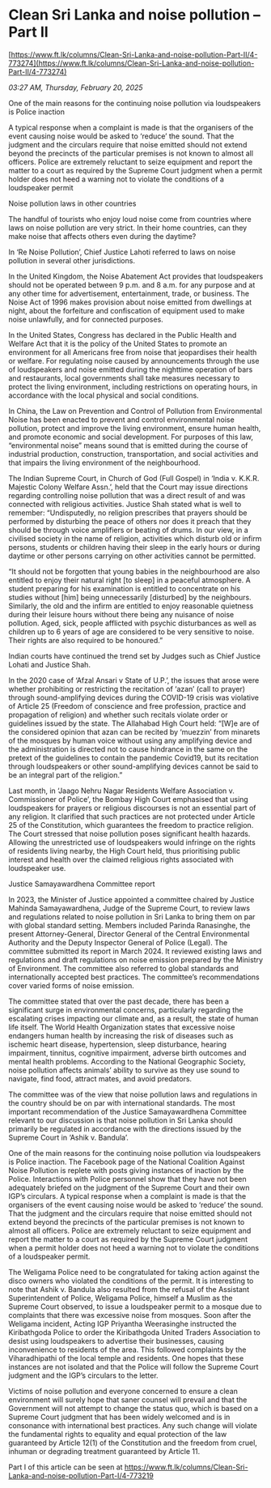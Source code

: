 # Clean Sri Lanka and noise pollution – Part II

[https://www.ft.lk/columns/Clean-Sri-Lanka-and-noise-pollution-Part-II/4-773274](https://www.ft.lk/columns/Clean-Sri-Lanka-and-noise-pollution-Part-II/4-773274)

*03:27 AM, Thursday, February 20, 2025*

One of the main reasons for the continuing noise pollution via loudspeakers is Police inaction

A typical response when a complaint is made is that the organisers of the event causing noise would be asked to ‘reduce’ the sound. That the judgment and the circulars require that noise emitted should not extend beyond the precincts of the particular premises is not known to almost all officers. Police are extremely reluctant to seize equipment and report the matter to a court as required by the Supreme Court judgment when a permit holder does not heed a warning not to violate the conditions of a loudspeaker permit

Noise pollution laws in other countries

The handful of tourists who enjoy loud noise come from countries where laws on noise pollution are very strict. In their home countries, can they make noise that affects others even during the daytime?

In ‘Re Noise Pollution’, Chief Justice Lahoti referred to laws on noise pollution in several other jurisdictions.

In the United Kingdom, the Noise Abatement Act provides that loudspeakers should not be operated between 9 p.m. and 8 a.m. for any purpose and at any other time for advertisement, entertainment, trade, or business. The Noise Act of 1996 makes provision about noise emitted from dwellings at night, about the forfeiture and confiscation of equipment used to make noise unlawfully, and for connected purposes.

In the United States, Congress has declared in the Public Health and Welfare Act that it is the policy of the United States to promote an environment for all Americans free from noise that jeopardises their health or welfare. For regulating noise caused by announcements through the use of loudspeakers and noise emitted during the nighttime operation of bars and restaurants, local governments shall take measures necessary to protect the living environment, including restrictions on operating hours, in accordance with the local physical and social conditions.

In China, the Law on Prevention and Control of Pollution from Environmental Noise has been enacted to prevent and control environmental noise pollution, protect and improve the living environment, ensure human health, and promote economic and social development. For purposes of this law, “environmental noise” means sound that is emitted during the course of industrial production, construction, transportation, and social activities and that impairs the living environment of the neighbourhood.

The Indian Supreme Court, in Church of God (Full Gospel) in ‘India v. K.K.R. Majestic Colony Welfare Assn.’, held that the Court may issue directions regarding controlling noise pollution that was a direct result of and was connected with religious activities. Justice Shah stated what is well to remember: “Undisputedly, no religion prescribes that prayers should be performed by disturbing the peace of others nor does it preach that they should be through voice amplifiers or beating of drums. In our view, in a civilised society in the name of religion, activities which disturb old or infirm persons, students or children having their sleep in the early hours or during daytime or other persons carrying on other activities cannot be permitted.

“It should not be forgotten that young babies in the neighbourhood are also entitled to enjoy their natural right [to sleep] in a peaceful atmosphere. A student preparing for his examination is entitled to concentrate on his studies without [him] being unnecessarily [disturbed] by the neighbours. Similarly, the old and the infirm are entitled to enjoy reasonable quietness during their leisure hours without there being any nuisance of noise pollution. Aged, sick, people afflicted with psychic disturbances as well as children up to 6 years of age are considered to be very sensitive to noise. Their rights are also required to be honoured.”

Indian courts have continued the trend set by Judges such as Chief Justice Lohati and Justice Shah.

In the 2020 case of ‘Afzal Ansari v State of U.P.’, the issues that arose were whether prohibiting or restricting the recitation of ‘azan’ (call to prayer) through sound-amplifying devices during the COVID-19 crisis was violative of Article 25 (Freedom of conscience and free profession, practice and propagation of religion) and whether such recitals violate order or guidelines issued by the state. The Allahabad High Court held: “[W]e are of the considered opinion that azan can be recited by ‘muezzin’ from minarets of the mosques by human voice without using any amplifying device and the administration is directed not to cause hindrance in the same on the pretext of the guidelines to contain the pandemic Covid19, but its recitation through loudspeakers or other sound-amplifying devices cannot be said to be an integral part of the religion.”

Last month, in ‘Jaago Nehru Nagar Residents Welfare Association v. Commissioner of Police’, the Bombay High Court emphasised that using loudspeakers for prayers or religious discourses is not an essential part of any religion. It clarified that such practices are not protected under Article 25 of the Constitution, which guarantees the freedom to practice religion. The Court stressed that noise pollution poses significant health hazards. Allowing the unrestricted use of loudspeakers would infringe on the rights of residents living nearby, the High Court held, thus prioritising public interest and health over the claimed religious rights associated with loudspeaker use.

Justice Samayawardhena Committee report

In 2023, the Minister of Justice appointed a committee chaired by Justice Mahinda Samayawardhena, Judge of the Supreme Court, to review laws and regulations related to noise pollution in Sri Lanka to bring them on par with global standard setting. Members included Parinda Ranasinghe, the present Attorney-General, Director General of the Central Environmental Authority and the Deputy Inspector General of Police (Legal). The committee submitted its report in March 2024. It reviewed existing laws and regulations and draft regulations on noise emission prepared by the Ministry of Environment. The committee also referred to global standards and internationally accepted best practices. The committee’s recommendations cover varied forms of noise emission.

The committee stated that over the past decade, there has been a significant surge in environmental concerns, particularly regarding the escalating crises impacting our climate and, as a result, the state of human life itself. The World Health Organization states that excessive noise endangers human health by increasing the risk of diseases such as ischemic heart disease, hypertension, sleep disturbance, hearing impairment, tinnitus, cognitive impairment, adverse birth outcomes and mental health problems. According to the National Geographic Society, noise pollution affects animals’ ability to survive as they use sound to navigate, find food, attract mates, and avoid predators.

The committee was of the view that noise pollution laws and regulations in the country should be on par with international standards. The most important recommendation of the Justice Samayawardhena Committee relevant to our discussion is that noise pollution in Sri Lanka should primarily be regulated in accordance with the directions issued by the Supreme Court in ‘Ashik v. Bandula’.

One of the main reasons for the continuing noise pollution via loudspeakers is Police inaction. The Facebook page of the National Coalition Against Noise Pollution is replete with posts giving instances of inaction by the Police. Interactions with Police personnel show that they have not been adequately briefed on the judgment of the Supreme Court and their own IGP’s circulars. A typical response when a complaint is made is that the organisers of the event causing noise would be asked to ‘reduce’ the sound. That the judgment and the circulars require that noise emitted should not extend beyond the precincts of the particular premises is not known to almost all officers. Police are extremely reluctant to seize equipment and report the matter to a court as required by the Supreme Court judgment when a permit holder does not heed a warning not to violate the conditions of a loudspeaker permit.

The Weligama Police need to be congratulated for taking action against the disco owners who violated the conditions of the permit. It is interesting to note that Ashik v. Bandula also resulted from the refusal of the Assistant Superintendent of Police, Weligama Police, himself a Muslim as the Supreme Court observed, to issue a loudspeaker permit to a mosque due to complaints that there was excessive noise from mosques. Soon after the Weligama incident, Acting IGP Priyantha Weerasinghe instructed the Kiribathgoda Police to order the Kiribathgoda United Traders Association to desist using loudspeakers to advertise their businesses, causing inconvenience to residents of the area. This followed complaints by the Viharadhipathi of the local temple and residents. One hopes that these instances are not isolated and that the Police will follow the Supreme Court judgment and the IGP’s circulars to the letter.

Victims of noise pollution and everyone concerned to ensure a clean environment will surely hope that saner counsel will prevail and that the Government will not attempt to change the status quo, which is based on a Supreme Court judgment that has been widely welcomed and is in consonance with international best practices. Any such change will violate the fundamental rights to equality and equal protection of the law guaranteed by Article 12(1) of the Constitution and the freedom from cruel, inhuman or degrading treatment guaranteed by Article 11.

Part I of this article can be seen at https://www.ft.lk/columns/Clean-Sri-Lanka-and-noise-pollution-Part-I/4-773219


